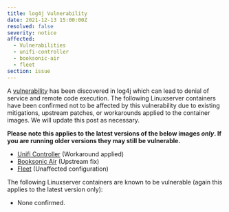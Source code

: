 ```yaml
---
title: log4j Vulnerability
date: 2021-12-13 15:00:00Z
resolved: false
severity: notice
affected:
  - Vulnerabilities
  - unifi-controller
  - booksonic-air
  - fleet
section: issue
---
```


A [vulnerability](https://nvd.nist.gov/vuln/detail/CVE-2021-44228) has been discovered in log4j which can lead to denial of service and remote code execution. The following Linuxserver containers have been confirmed not to be affected by this vulnerability due to existing mitigations, upstream patches, or workarounds applied to the container images. We will update this post as necessary.

**Please note this applies to the latest versions of the below images *only*. If you are running older versions they may still be vulnerable.**

* [Unifi Controller](https://github.com/linuxserver/docker-unifi-controller) (Workaround applied)
* [Booksonic Air](https://github.com/linuxserver/docker-booksonic-air/) (Upstream fix)
* [Fleet](https://github.com/linuxserver/docker-fleet) (Unaffected configuration)

The following Linuxserver containers are known to be vulnerable (again this applies to the latest version only):

* None confirmed.
